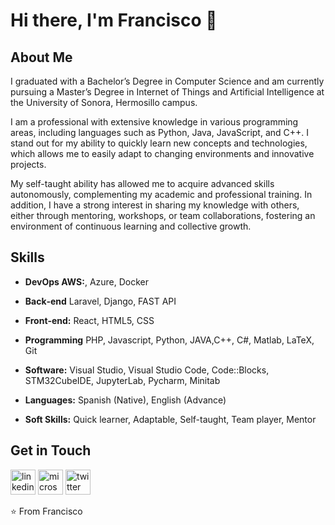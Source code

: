 # Hi there, I'm Francisco 👋

## About Me

I graduated with a Bachelor’s Degree in Computer Science and am currently pursuing a Master’s Degree in Internet of Things and Artificial Intelligence at the University of Sonora, Hermosillo campus.

I am a professional with extensive knowledge in various programming areas, including languages such as Python, Java, JavaScript, and C++. I stand out for my ability to quickly learn new concepts and technologies, which allows me to easily adapt to changing environments and innovative projects.

My self-taught ability has allowed me to acquire advanced skills autonomously, complementing my academic and professional training. In addition, I have a strong interest in sharing my knowledge with others, either through mentoring, workshops, or team collaborations, fostering an environment of continuous learning and collective growth.

## Skills

- **DevOps AWS:**, Azure, Docker

- **Back‑end** Laravel, Django, FAST API

- **Front‑end:** React, HTML5, CSS

- **Programming** PHP, Javascript, Python, JAVA,C++, C#, Matlab, LaTeX, Git

- **Software:** Visual Studio, Visual Studio Code, Code::Blocks, STM32CubeIDE, JupyterLab, Pycharm, Minitab

- **Languages:**  Spanish (Native), English (Advance)

- **Soft Skills:** Quick learner, Adaptable, Self-taught, Team player, Mentor


## Get in Touch

[<img src='https://cdn.jsdelivr.net/npm/simple-icons@3.0.1/icons/linkedin.svg' alt='linkedin' height='40'>](https://www.linkedin.com/in/francisco-javier-castro-marquez/)  [<img src='https://cdn.jsdelivr.net/npm/simple-icons@3.0.1/icons/microsoftoutlook.svg' alt='microsoftoutlook' height='40'>](mailto:francisco.javier.cm@hotmail.com)  [<img src='https://cdn.jsdelivr.net/npm/simple-icons@3.0.1/icons/twitter.svg' alt='twitter' height='40'>](https://twitter.com/@FrancCasM)  


⭐️ From Francisco

